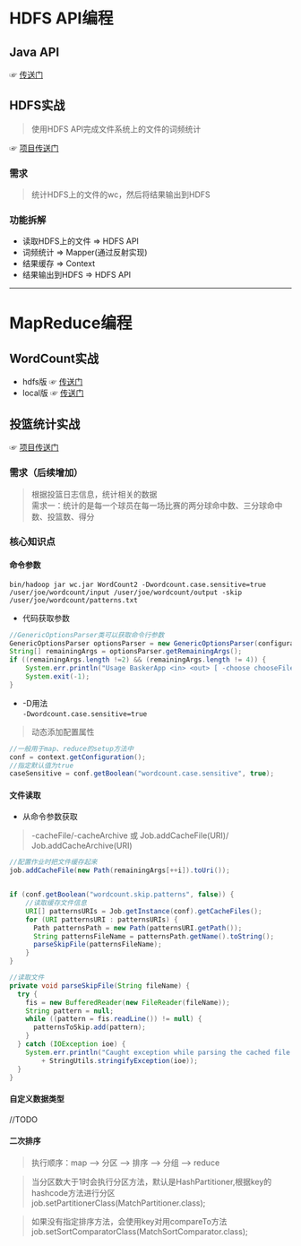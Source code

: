 # HDFS API编程

## Java API
☞  [传送门](https://github.com/kangapp/hadoop/blob/master/HDFSApp/src/test/java/com/hadoop/HDFSApp.java)
## HDFS实战
> 使用HDFS API完成文件系统上的文件的词频统计  

☞  [项目传送门](https://github.com/kangapp/hadoop/blob/master/HDFSApp/src/main/java/com/hadoop/hdfs/HDFSApp.java)

### 需求  
> 统计HDFS上的文件的wc，然后将结果输出到HDFS

### 功能拆解
- 读取HDFS上的文件  => HDFS API
- 词频统计  => Mapper(通过反射实现)
- 结果缓存  => Context
- 结果输出到HDFS  => HDFS API

---

# MapReduce编程

## WordCount实战

- hdfs版
☞  [传送门](https://github.com/kangapp/hadoop/blob/master/HDFSApp/src/test/java/com/hadoop/HDFSApp.java)
- local版
☞  [传送门](https://github.com/kangapp/hadoop/blob/master/HDFSApp/src/main/java/com/hadoop/HDFSApp.java)

## 投篮统计实战

☞  [项目传送门](https://github.com/kangapp/hadoop/blob/master/HDFSApp/src/main/java/com/hadoop/mapreduce/basketMess/BasketApp.java)

### 需求（后续增加）

> 根据投篮日志信息，统计相关的数据  
> 需求一：统计的是每一个球员在每一场比赛的两分球命中数、三分球命中数、投篮数、得分

### 核心知识点

#### 命令参数
`bin/hadoop jar wc.jar WordCount2 -Dwordcount.case.sensitive=true /user/joe/wordcount/input /user/joe/wordcount/output -skip /user/joe/wordcount/patterns.txt`  

- 代码获取参数

```java
//GenericOptionsParser类可以获取命令行参数
GenericOptionsParser optionsParser = new GenericOptionsParser(configuration, args);
String[] remainingArgs = optionsParser.getRemainingArgs();
if ((remainingArgs.length !=2) && (remainingArgs.length != 4)) {
    System.err.println("Usage BaskerApp <in> <out> [ -choose chooseFile ]");
    System.exit(-1);
}
```
- -D用法  
`-Dwordcount.case.sensitive=true`
> 动态添加配置属性

```java
//一般用于map、reduce的setup方法中
conf = context.getConfiguration();
//指定默认值为true
caseSensitive = conf.getBoolean("wordcount.case.sensitive", true);
```

#### 文件读取

- 从命令参数获取

> -cacheFile/-cacheArchive 或  Job.addCacheFile(URI)/ Job.addCacheArchive(URI)

```java
//配置作业时把文件缓存起来
job.addCacheFile(new Path(remainingArgs[++i]).toUri());  


if (conf.getBoolean("wordcount.skip.patterns", false)) {
    //读取缓存文件信息
    URI[] patternsURIs = Job.getInstance(conf).getCacheFiles();
    for (URI patternsURI : patternsURIs) {
      Path patternsPath = new Path(patternsURI.getPath());
      String patternsFileName = patternsPath.getName().toString();
      parseSkipFile(patternsFileName);
    }
}

//读取文件
private void parseSkipFile(String fileName) {
  try {
    fis = new BufferedReader(new FileReader(fileName));
    String pattern = null;
    while ((pattern = fis.readLine()) != null) {
      patternsToSkip.add(pattern);
    }
  } catch (IOException ioe) {
    System.err.println("Caught exception while parsing the cached file '"
        + StringUtils.stringifyException(ioe));
  }
}
```

#### 自定义数据类型

//TODO

#### 二次排序

> 执行顺序：map --> 分区 --> 排序 --> 分组 --> reduce  

>当分区数大于1时会执行分区方法，默认是HashPartitioner,根据key的hashcode方法进行分区  
job.setPartitionerClass(MatchPartitioner.class);

>如果没有指定排序方法，会使用key对用compareTo方法  
job.setSortComparatorClass(MatchSortComparator.class);

>
